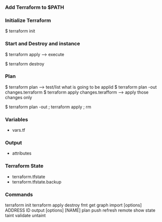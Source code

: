 ### Add Terraform to $PATH

### Initialize Terraform

$ terraform init

### Start and Destroy and instance

$ terraform apply --> execute

$ terraform destroy

### Plan

$ terraform plan --> test/list what is going to be applid
$ terraform plan -out changes.terraform
$ terraform apply changes.terafform --> apply those changes only

$ terraform plan -out <file> ; terraform apply <file> ; rm <file>

### Variables

- vars.tf

### Output

- attributes

### Terraform  State

- terraform.tfstate
- terraform.tfstate.backup

### Commands

terraform init
terraform apply
destroy
fmt
get
graph
import [options] ADDRESS ID
output [options] [NAME]
plan
push
refresh
remote
show
state
taint
validate
untaint